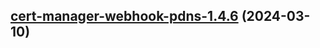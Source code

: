 

## [cert-manager-webhook-pdns-1.4.6](https://github.com/cyr-ius/truenas-charts/compare/cert-manager-webhook-pdns-1.4.5...cert-manager-webhook-pdns-1.4.6) (2024-03-10)

